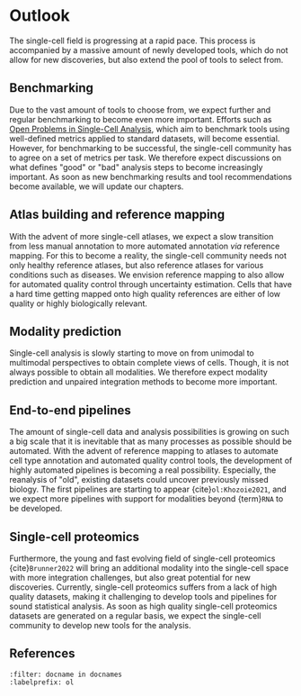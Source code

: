 # Outlook

The single-cell field is progressing at a rapid pace. This process is accompanied by a massive amount of newly developed tools, which do not allow for new discoveries, but also extend the pool of tools to select from.

## Benchmarking

Due to the vast amount of tools to choose from, we expect further and regular benchmarking to become even more important. Efforts such as [Open Problems in Single-Cell Analysis](https://openproblems.bio/), which aim to benchmark tools using well-defined metrics applied to standard datasets, will become essential.
However, for benchmarking to be successful, the single-cell community has to agree on a set of metrics per task.
We therefore expect discussions on what defines "good" or "bad" analysis steps to become increasingly important.
As soon as new benchmarking results and tool recommendations become available, we will update our chapters.

## Atlas building and reference mapping

With the advent of more single-cell atlases, we expect a slow transition from less manual annotation to more automated annotation _via_ reference mapping.
For this to become a reality, the single-cell community needs not only healthy reference atlases, but also reference atlases for various conditions such as diseases.
We envision reference mapping to also allow for automated quality control through uncertainty estimation.
Cells that have a hard time getting mapped onto high quality references are either of low quality or highly biologically relevant.

## Modality prediction

Single-cell analysis is slowly starting to move on from unimodal to multimodal perspectives to obtain complete views of cells.
Though, it is not always possible to obtain all modalities. We therefore expect modality prediction and unpaired integration methods to become more important.

## End-to-end pipelines

The amount of single-cell data and analysis possibilities is growing on such a big scale that it is inevitable that as many processes as possible should be automated.
With the advent of reference mapping to atlases to automate cell type annotation and automated quality control tools, the development of highly automated pipelines is becoming a real possibility.
Especially, the reanalysis of "old", existing datasets could uncover previously missed biology.
The first pipelines are starting to appear {cite}`ol:Khozoie2021`, and we expect more pipelines with support for modalities beyond {term}`RNA` to be developed.

## Single-cell proteomics

Furthermore, the young and fast evolving field of single-cell proteomics {cite}`Brunner2022` will bring an additional modality into the single-cell space with more integration challenges, but also great potential for new discoveries.
Currently, single-cell proteomics suffers from a lack of high quality datasets, making it challenging to develop tools and pipelines for sound statistical analysis.
As soon as high quality single-cell proteomics datasets are generated on a regular basis, we expect the single-cell community to develop new tools for the analysis.

## References

```{bibliography}
:filter: docname in docnames
:labelprefix: ol
```
